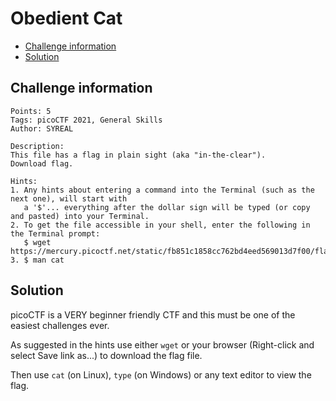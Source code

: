 # Obedient Cat

- [Challenge information](#challenge-information)
- [Solution](#solution)

## Challenge information
```
Points: 5
Tags: picoCTF 2021, General Skills
Author: SYREAL
  
Description:
This file has a flag in plain sight (aka "in-the-clear"). 
Download flag.
 
Hints:
1. Any hints about entering a command into the Terminal (such as the next one), will start with 
   a '$'... everything after the dollar sign will be typed (or copy and pasted) into your Terminal.
2. To get the file accessible in your shell, enter the following in the Terminal prompt: 
   $ wget https://mercury.picoctf.net/static/fb851c1858cc762bd4eed569013d7f00/flag
3. $ man cat
```

## Solution

picoCTF is a VERY beginner friendly CTF and this must be one of the easiest challenges ever.

As suggested in the hints use either `wget` or your browser (Right-click and select Save link as...) to download
the flag file.

Then use `cat` (on Linux), `type` (on Windows) or any text editor to view the flag.
